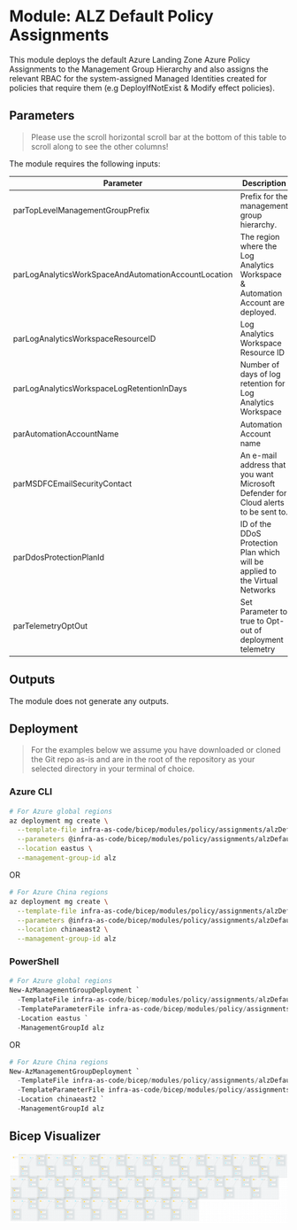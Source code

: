 # Module: ALZ Default Policy Assignments

This module deploys the default Azure Landing Zone Azure Policy Assignments to the Management Group Hierarchy and also assigns the relevant RBAC for the system-assigned Managed Identities created for policies that require them (e.g DeployIfNotExist & Modify effect policies).

## Parameters

> Please use the scroll horizontal scroll bar at the bottom of this table to scroll along to see the other columns!

The module requires the following inputs:

 | Parameter                                            | Description                                                                        | Requirement | Example                                                                                                                                               | Default Value                     |
 | ---------------------------------------------------- | ---------------------------------------------------------------------------------- | ----------- | ----------------------------------------------------------------------------------------------------------------------------------------------------- | --------------------------------- |
 | parTopLevelManagementGroupPrefix                     | Prefix for the management group hierarchy.                                         | Yes         | `alz`                                                                                                                                                 | `alz`                             |
 | parLogAnalyticsWorkSpaceAndAutomationAccountLocation | The region where the Log Analytics Workspace & Automation Account are deployed.    | Yes         | `eastus`                                                                                                                                              | `eastus`                          |
 | parLogAnalyticsWorkspaceResourceID                   | Log Analytics Workspace Resource ID                                                | Yes         | `/subscriptions/xxxxxxxx-xxxx-xxxx-xxxx-xxxxxxxxxxxx/resourceGroups/alz-logging/providers/Microsoft.OperationalInsights/workspaces/alz-log-analytics` | None                              |
 | parLogAnalyticsWorkspaceLogRetentionInDays           | Number of days of log retention for Log Analytics Workspace                        | Yes         | `365`                                                                                                                                                 | `365`                             |
 | parAutomationAccountName                             | Automation Account name                                                            | Yes         | `alz-automation-account`                                                                                                                              | `alz-automation-account`          |
 | parMSDFCEmailSecurityContact                         | An e-mail address that you want Microsoft Defender for Cloud alerts to be sent to. | Yes         | `security_contact@replace_me.com`                                                                                                                     | `security_contact@replace_me.com` |
 | parDdosProtectionPlanId                              | ID of the DDoS Protection Plan which will be applied to the Virtual Networks       | Yes         | `/subscriptions/xxxxxxxx-xxxx-xxxx-xxxx-xxxxxxxxxxxx/resourceGroups/Hub_Networking_POC/providers/Microsoft.Network/ddosProtectionPlans/alz-Ddos-Plan` | (empty string)                    |
 | parTelemetryOptOut                                   | Set Parameter to true to Opt-out of deployment telemetry                           | Yes         | `false`                                                                                                                                               | `false`                           |

## Outputs

The module does not generate any outputs.

## Deployment

> For the examples below we assume you have downloaded or cloned the Git repo as-is and are in the root of the repository as your selected directory in your terminal of choice.

### Azure CLI
```bash
# For Azure global regions
az deployment mg create \
  --template-file infra-as-code/bicep/modules/policy/assignments/alzDefaults/alzDefaultPolicyAssignments.bicep \
  --parameters @infra-as-code/bicep/modules/policy/assignments/alzDefaults/alzDefaultPolicyAssignments.parameters.example.json \
  --location eastus \
  --management-group-id alz
```
OR
```bash
# For Azure China regions
az deployment mg create \
  --template-file infra-as-code/bicep/modules/policy/assignments/alzDefaults/alzDefaultPolicyAssignments.bicep \
  --parameters @infra-as-code/bicep/modules/policy/assignments/alzDefaults/alzDefaultPolicyAssignments.parameters.example.json \
  --location chinaeast2 \
  --management-group-id alz
```

### PowerShell

```powershell
# For Azure global regions
New-AzManagementGroupDeployment `
  -TemplateFile infra-as-code/bicep/modules/policy/assignments/alzDefaults/alzDefaultPolicyAssignments.bicep `
  -TemplateParameterFile infra-as-code/bicep/modules/policy/assignments/alzDefaults/alzDefaultPolicyAssignments.parameters.example.json `
  -Location eastus `
  -ManagementGroupId alz
```
OR
```powershell
# For Azure China regions
New-AzManagementGroupDeployment `
  -TemplateFile infra-as-code/bicep/modules/policy/assignments/alzDefaults/alzDefaultPolicyAssignments.bicep `
  -TemplateParameterFile infra-as-code/bicep/modules/policy/assignments/alzDefaults/alzDefaultPolicyAssignments.parameters.example.json `
  -Location chinaeast2 `
  -ManagementGroupId alz
```

## Bicep Visualizer

![Bicep Visualizer](media/bicepVisualizer.png "Bicep Visualizer")